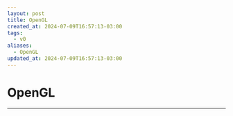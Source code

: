 ```yaml
---
layout: post
title: OpenGL
created_at: 2024-07-09T16:57:13-03:00
tags:
  - v0
aliases:
  - OpenGL
updated_at: 2024-07-09T16:57:13-03:00
---
```

# OpenGL
---

